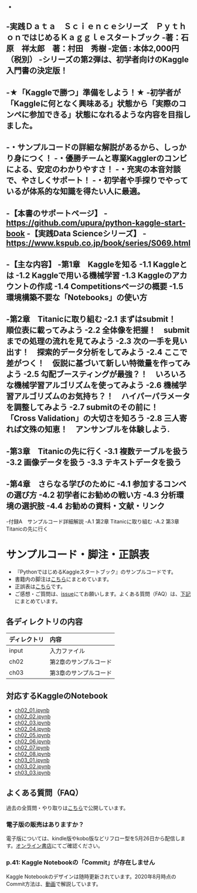 -
-実践Ｄａｔａ　Ｓｃｉｅｎｃｅシリーズ　ＰｙｔｈｏｎではじめるＫａｇｇｌｅスタートブック
-著：石原　祥太郎　著：村田　秀樹
-定価 : 本体2,000円（税別）
-シリーズの第2弾は、初学者向けのKaggle入門書の決定版！
-
-★「Kaggleで勝つ」準備をしよう！★
-初学者が「Kaggleに何となく興味ある」状態から「実際のコンペに参加できる」状態になれるような内容を目指しました。
-
-・サンプルコードの詳細な解説があるから、しっかり身につく！
-・優勝チームと専業Kagglerのコンビによる、安定のわかりやすさ！
-・充実の本音対談で、やさしくサポート！
-・初学者や手探りでやっているが体系的な知識を得たい人に最適。
-
-【本書のサポートページ】
-https://github.com/upura/python-kaggle-start-book
-【実践Data Scienceシリーズ】
-https://www.kspub.co.jp/book/series/S069.html
-
-【主な内容】
-第1章　Kaggleを知る
-1.1 Kaggleとは
-1.2 Kaggleで用いる機械学習
-1.3 Kaggleのアカウントの作成
-1.4 Competitionsページの概要
-1.5 環境構築不要な「Notebooks」の使い方
-
-第2章　Titanicに取り組む
-2.1 まずはsubmit！　順位表に載ってみよう
-2.2 全体像を把握！　submitまでの処理の流れを見てみよう
-2.3 次の一手を見い出す！　探索的データ分析をしてみよう
-2.4 ここで差がつく！　仮説に基づいて新しい特徴量を作ってみよう
-2.5 勾配ブースティングが最強？！　いろいろな機械学習アルゴリズムを使ってみよう
-2.6 機械学習アルゴリズムのお気持ち？！　ハイパーパラメータを調整してみよう
-2.7 submitのその前に！　「Cross Validation」の大切さを知ろう
-2.8 三人寄れば文殊の知恵！　アンサンブルを体験しよう.
-
-第3章　Titanicの先に行く
-3.1 複数テーブルを扱う
-3.2 画像データを扱う
-3.3 テキストデータを扱う
-
-第4章　さらなる学びのために
-4.1 参加するコンペの選び方
-4.2 初学者にお勧めの戦い方
-4.3 分析環境の選択肢
-4.4 お勧めの資料・文献・リンク
-
-付録A　サンプルコード詳細解説
-A.1 第2章 Titanicに取り組む
-A.2 第3章 Titanicの先に行く

# サンプルコード・脚注・正誤表

- 『PythonではじめるKaggleスタートブック』のサンプルコードです。
- 書籍内の脚注は[こちら](footnote.md)にまとめています。
- 正誤表は[こちら](errata.md)です。
- ご感想・ご質問は、[issue](https://github.com/upura/python-kaggle-start-book/issues)にてお願いします。よくある質問（FAQ）は、[下記](https://github.com/upura/python-kaggle-start-book#%E3%82%88%E3%81%8F%E3%81%82%E3%82%8B%E8%B3%AA%E5%95%8Ffaq)にまとめています。

## 各ディレクトリの内容

|ディレクトリ| 内容 |
|:----|:-------|
| input | 入力ファイル |
| ch02 | 第2章のサンプルコード |
| ch03 | 第3章のサンプルコード |

## 対応するKaggleのNotebook

- [ch02_01.ipynb](https://www.kaggle.com/sishihara/python-kaggle-start-book-ch02-01)
- [ch02_02.ipynb](https://www.kaggle.com/sishihara/python-kaggle-start-book-ch02-02)
- [ch02_03.ipynb](https://www.kaggle.com/sishihara/python-kaggle-start-book-ch02-03)
- [ch02_04.ipynb](https://www.kaggle.com/sishihara/python-kaggle-start-book-ch02-04)
- [ch02_05.ipynb](https://www.kaggle.com/sishihara/python-kaggle-start-book-ch02-05)
- [ch02_06.ipynb](https://www.kaggle.com/sishihara/python-kaggle-start-book-ch02-06)
- [ch02_07.ipynb](https://www.kaggle.com/sishihara/python-kaggle-start-book-ch02-07)
- [ch02_08.ipynb](https://www.kaggle.com/sishihara/python-kaggle-start-book-ch02-08)
- [ch03_01.ipynb](https://www.kaggle.com/sishihara/python-kaggle-start-book-ch03-01)
- [ch03_02.ipynb](https://www.kaggle.com/sishihara/python-kaggle-start-book-ch03-02)
- [ch03_03.ipynb](https://www.kaggle.com/sishihara/python-kaggle-start-book-ch03-03)

## よくある質問（FAQ）

過去の全質問・やり取りは[こちら](https://github.com/upura/python-kaggle-start-book/issues?q=is%3Aissue)で公開しています。

### 電子版の販売はありますか？

電子版については、kindle版やkobo版などリフロー型を5月26日から配信します。[オンライン書店](https://bookclub.kodansha.co.jp/buy?item=0000325172)にてご確認ください。

### p.41: Kaggle Notebookの「Commit」が存在しません

Kaggle Notebookのデザインは随時更新されています。2020年8月時点のCommit方法は、[動画](https://youtu.be/P4xTw_QQtlg)で解説しています。
